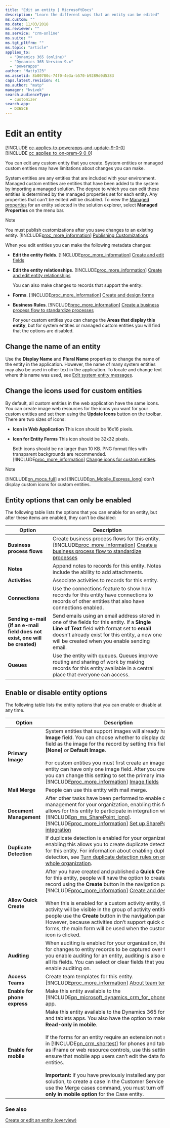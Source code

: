 ```yaml
---
title: "Edit an entity | MicrosoftDocs"
description: "Learn the different ways that an entity can be edited"
ms.custom: ""
ms.date: 11/03/2018
ms.reviewer: ""
ms.service: "crm-online"
ms.suite: ""
ms.tgt_pltfrm: ""
ms.topic: "article"
applies_to: 
  - "Dynamics 365 (online)"
  - "Dynamics 365 Version 9.x"
  - "powerapps"
author: "Mattp123"
ms.assetid: 8b00780c-74f0-4e3a-b570-b9289d0d5383
caps.latest.revision: 41
ms.author: "matp"
manager: "kvivek"
search.audienceType: 
  - customizer
search.app: 
  - D365CE
---
```

# Edit an entity

[!INCLUDE [cc-applies-to-powerapps-and-update-9-0-0](../includes/cc-applies-to-powerapps-and-update-9-0-0.md)]<br/>[!INCLUDE [cc_applies_to_on-prem-9_0_0](../includes/cc_applies_to_on-prem-9_0_0.md)]

<a name="BKMK_EditingEntities"></a>   

You can edit any custom entity that you create. System entities or managed custom entities may have limitations about changes you can make.  

 System entities are any entities that are included with your environment. Managed custom entities are entities that have been added to the system by importing a managed solution. The degree to which you can edit these entities is determined by the managed properties set for each entity. Any properties that can’t be edited will be disabled. To view the [Managed properties](../customize/set-managed-properties.md) for an entity selected in the solution explorer, select **Managed Properties** on the menu bar.  

> [!NOTE]
>  You must publish customizations after you save changes to an existing entity. [!INCLUDE[proc_more_information](../includes/proc-more-information.md)] [Publishing Customizations](../customize/getting-started-customization.md#BKMK_PublishingCustomizations)  

 When you edit entities you can make the following metadata changes:  

- **Edit the entity fields**. [!INCLUDE[proc_more_information](../includes/proc-more-information.md)] [Create and edit fields](../customize/create-edit-fields.md)  

- **Edit the entity relationships**. [!INCLUDE[proc_more_information](../includes/proc-more-information.md)] [Create and edit entity relationships](../customize/create-edit-entity-relationships.md)  

  You can also make changes to records that support the entity:  

- **Forms**. [!INCLUDE[proc_more_information](../includes/proc-more-information.md)] [Create and design forms](../customize/create-design-forms.md)  

- **Business Rules**. [!INCLUDE[proc_more_information](../includes/proc-more-information.md)] [Create a business process flow to standardize processes](../customize/create-business-process-flow.md)  

  For your custom entities you can change the **Areas that display this entity**, but for system entities or managed custom entities you will find that the options are disabled.  

<a name="BKMK_ChangeEntityName"></a>   
## Change the name of an entity  
 Use the **Display Name** and **Plural Name** properties to change the name of the entity in the application. However, the name of many system entities may also be used in other text in the application. To locate and change text where this name was used, see [Edit system entity messages](../customize/edit-system-entity-messages.md).  

<a name="BKMK_ChangeEntityIcon"></a>   
## Change the icons used for custom entities  
 By default, all custom entities in the web application have the same icons. You can create image web resources for the icons you want for your custom entities and set them using the **Update Icons** button on the toolbar. There are two sizes of icons:  

- **Icon in Web Application** This icon should be 16x16 pixels.  

- **Icon for Entity Forms** This icon should be 32x32 pixels.  

  Both icons should be no larger than 10 KB. PNG format files with transparent backgrounds are recommended. [!INCLUDE[proc_more_information](../includes/proc-more-information.md)] [Change icons for custom entities](../customize/change-custom-entity-icons.md).  

> [!NOTE]
> [!INCLUDE[pn_moca_full](../includes/pn-moca-full.md)] and [!INCLUDE[pn_Mobile_Express_long](../includes/pn-mobile-express-long.md)] don’t display custom icons for custom entities.  

<a name="BKMK_EnableOptions"></a>   
## Entity options that can only be enabled  
 The following table lists the options that you can enable for an entity, but after these items are enabled, they can’t be disabled:  


|                                   Option                                    |                                                                                                                   Description                                                                                                                   |
|-----------------------------------------------------------------------------|-------------------------------------------------------------------------------------------------------------------------------------------------------------------------------------------------------------------------------------------------|
|                         **Business process flows**                          |         Create business process flows for this entity. [!INCLUDE[proc_more_information](../includes/proc-more-information.md)] [Create a business process flow to standardize processes](../customize/create-business-process-flow.md)          |
|                                  **Notes**                                  |                                                                             Append notes to records for this entity. Notes include the ability to add attachments.                                                                              |
|                               **Activities**                                |                                                                                                Associate activities to records for this entity.                                                                                                 |
|                               **Connections**                               |                                                Use the connections feature to show how records for this entity have connections to records of other entities that also have connections enabled.                                                |
| **Sending e-mail (if an e-mail field does not exist, one will be created)** | Send emails using an email address stored in one of the fields for this entity. If a **Single Line of Text** field with format set to **email** doesn’t already exist for this entity, a new one will be created when you enable sending email. |
|                                 **Queues**                                  |                                         Use the entity with queues. Queues improve routing and sharing of work by making records for this entity available in a central place that everyone can access.                                         |

<a name="BKMK_EnableDisableOptions"></a>   
## Enable or disable entity options  
 The following table lists the entity options that you can enable or disable at any time.  


|            Option            |                                                                                                                                                                                                                                                                                                                                          Description                                                                                                                                                                                                                                                                                                                                          |
|------------------------------|-----------------------------------------------------------------------------------------------------------------------------------------------------------------------------------------------------------------------------------------------------------------------------------------------------------------------------------------------------------------------------------------------------------------------------------------------------------------------------------------------------------------------------------------------------------------------------------------------------------------------------------------------------------------------------------------------|
|      **Primary Image**       |                                                                  System entities that support images will already have an **Image** field. You can choose whether to display data in this field as the image for the record by setting this field to **[None]** or **Default Image**.<br /><br /> For custom entities you must first create an image field. Each entity can have only one image field. After you create one, you can change this setting to set the primary image. [!INCLUDE[proc_more_information](../includes/proc-more-information.md)] [Image fields](../customize/types-of-fields.md#BKMK_ImageFields)                                                                   |
|        **Mail Merge**        |                                                                                                                                                                                                                                                                                                                          People can use this entity with mail merge.                                                                                                                                                                                                                                                                                                                          |
|   **Document Management**    |                                                                                                                                            After other tasks have been performed to enable document management for your organization, enabling this feature allows for this entity to participate in integration with [!INCLUDE[pn_ms_SharePoint_long](../includes/pn-ms-sharepoint-long.md)]. [!INCLUDE[proc_more_information](../includes/proc-more-information.md)] [Set up SharePoint integration](../admin/set-up-sharepoint-integration.md)                                                                                                                                             |
|   **Duplicate Detection**    |                                                                                                                                                                           If duplicate detection is enabled for your organization, enabling this allows you to create duplicate detection rules for this entity. For information about enabling duplicate detection, see [Turn duplicate detection rules on or off for the whole organization](../admin/turn-duplicate-detection-rules-off-whole-organization.md).                                                                                                                                                                            |
|    **Allow Quick Create**    |                After you have created and published a **Quick Create Form** for this entity, people will have the option to create a new record using the **Create** button in the navigation pane. [!INCLUDE[proc_more_information](../includes/proc-more-information.md)] [Create and design forms](../customize/create-design-forms.md)<br /><br /> When this is enabled for a custom activity entity, the custom activity will be visible in the group of activity entities when people use the **Create** button in the navigation pane. However, because activities don’t support quick create forms, the main form will be used when the custom entity icon is clicked.                |
|         **Auditing**         |                                                                                                                                                                                                          When auditing is enabled for your organization, this allows for changes to entity records to be captured over time. When you enable auditing for an entity, auditing is also enabled on all its fields. You can select or clear fields that you want to enable auditing on.                                                                                                                                                                                                          |
|       **Access Teams**       |                                                                                                                                                                                                                                                            Create team templates for this entity. [!INCLUDE[proc_more_information](../includes/proc-more-information.md)] [About team templates](../admin/about-team-templates.md)                                                                                                                                                                                                                                                            |
| **Enable for phone express** |                                                                                                                                                                                                                                                                               Make this entity available to the [!INCLUDE[pn_microsoft_dynamics_crm_for_phones_express](../includes/pn-dyn-365-phones.md)] app.                                                                                                                                                                                                                                                                               |
|    **Enable for mobile**     | Make this entity available to the Dynamics 365 for phones and tablets apps. You also have the option to make this entity **Read-only in mobile**.<br /><br /> If the forms for an entity require an extension not supported in [!INCLUDE[pn_crm_shortest](../includes/pn-crm-shortest.md)] for phones and tablets, such as iFrame or web resource controls, use this setting to ensure that mobile app users can’t edit the data for these entities.</br><br />**Important:** If you have previously installed any portal solution, to create a case in the Customer Service Hub or to use the Merge cases command, you must turn off the **Read-only in mobile option** for the Case entity. |

### See also
[Create or edit an entity (overview)](create-edit-entities.md)
